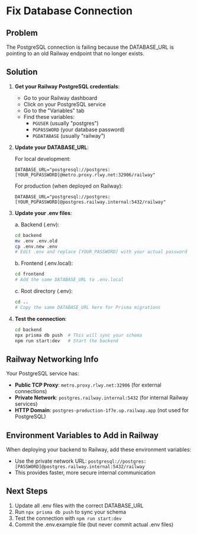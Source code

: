 # Fix Database Connection

## Problem
The PostgreSQL connection is failing because the DATABASE_URL is pointing to an old Railway endpoint that no longer exists.

## Solution

1. **Get your Railway PostgreSQL credentials**:
   - Go to your Railway dashboard
   - Click on your PostgreSQL service
   - Go to the "Variables" tab
   - Find these variables:
     - `PGUSER` (usually "postgres")
     - `PGPASSWORD` (your database password)
     - `PGDATABASE` (usually "railway")

2. **Update your DATABASE_URL**:

   For local development:
   ```
   DATABASE_URL="postgresql://postgres:[YOUR_PGPASSWORD]@metro.proxy.rlwy.net:32906/railway"
   ```

   For production (when deployed on Railway):
   ```
   DATABASE_URL="postgresql://postgres:[YOUR_PGPASSWORD]@postgres.railway.internal:5432/railway"
   ```

3. **Update your .env files**:

   a. Backend (.env):
   ```bash
   cd backend
   mv .env .env.old
   cp .env.new .env
   # Edit .env and replace [YOUR_PASSWORD] with your actual password
   ```

   b. Frontend (.env.local):
   ```bash
   cd frontend
   # Add the same DATABASE_URL to .env.local
   ```

   c. Root directory (.env):
   ```bash
   cd ..
   # Copy the same DATABASE_URL here for Prisma migrations
   ```

4. **Test the connection**:
   ```bash
   cd backend
   npx prisma db push  # This will sync your schema
   npm run start:dev   # Start the backend
   ```

## Railway Networking Info

Your PostgreSQL service has:
- **Public TCP Proxy**: `metro.proxy.rlwy.net:32906` (for external connections)
- **Private Network**: `postgres.railway.internal:5432` (for internal Railway services)
- **HTTP Domain**: `postgres-production-1f7e.up.railway.app` (not used for PostgreSQL)

## Environment Variables to Add in Railway

When deploying your backend to Railway, add these environment variables:
- Use the private network URL: `postgresql://postgres:[PASSWORD]@postgres.railway.internal:5432/railway`
- This provides faster, more secure internal communication

## Next Steps

1. Update all .env files with the correct DATABASE_URL
2. Run `npx prisma db push` to sync your schema
3. Test the connection with `npm run start:dev`
4. Commit the .env.example file (but never commit actual .env files)